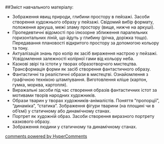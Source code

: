 <div id="hypercomments_widget" class="js-hypercomments-widget invisible"></div>

##Зміст навчального матеріалу:

<ul>
<li>Зображення явищ природи, глибини простору в пейзажі. Засоби створення художнього образу у пейзажі. Свідомий вибір формату, положення аркуша, межі зламу простору (вище, нижче на аркуші).</li>
<li>Пропедевтичні відомості про ілюзорне зближення паралельних горизонтальних ліній, що йдуть у глибину (річка, доріжка тощо). Передавання плановості  відкритого простору за допомогою кольору та тону. </li>
<li>Актуалізація знань про колір як засіб вираження настрою у пейзажі. Усвідомлення залежності колірної гами від кольору неба.</li>
<li>Казкові звірі та істоти у творах образотворчого мистецтва. Трансформація форми як засіб створення фантастичного образу.</li>
<li>Фантастичні та реалістичні образи в мистецтві. Ознайомлення з графічною технікою штампування. Виготовлення кліше (картон, гумка, морква, картопля). </li>
<li>Виражальні засоби під час створення образів фантастичних істот за мотивами творів народних художників.</li>
<li>Образи тварин у творах художників-анімалістів. Поняття  “пропорції”, “динаміка”, “статика”. Зображення фігури тварини (на площині чи в об’ємі) у статичному або динамічному станах.</li>
<li>Портрет як художній образ. Засоби створення виразного портрету казкового образу. </li>
<li>Зображення людини у статичному та динамічному станах. </li>
</ul>


<div class="js-hypercomments-container">
    <a href="http://hypercomments.com" class="hc-link" title="comments widget">comments powered by HyperComments</a>
</div>